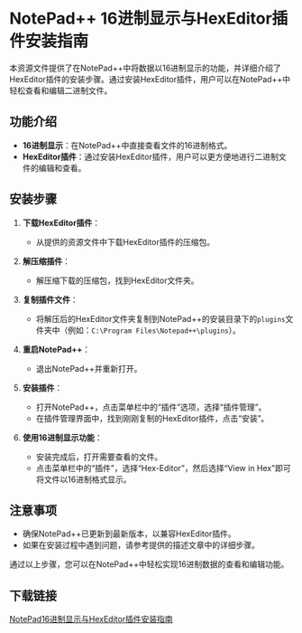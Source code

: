 # NotePad++ 16进制显示与HexEditor插件安装指南

本资源文件提供了在NotePad++中将数据以16进制显示的功能，并详细介绍了HexEditor插件的安装步骤。通过安装HexEditor插件，用户可以在NotePad++中轻松查看和编辑二进制文件。

## 功能介绍

- **16进制显示**：在NotePad++中直接查看文件的16进制格式。
- **HexEditor插件**：通过安装HexEditor插件，用户可以更方便地进行二进制文件的编辑和查看。

## 安装步骤

1. **下载HexEditor插件**：
   - 从提供的资源文件中下载HexEditor插件的压缩包。

2. **解压缩插件**：
   - 解压缩下载的压缩包，找到HexEditor文件夹。

3. **复制插件文件**：
   - 将解压后的HexEditor文件夹复制到NotePad++的安装目录下的`plugins`文件夹中（例如：`C:\Program Files\Notepad++\plugins`）。

4. **重启NotePad++**：
   - 退出NotePad++并重新打开。

5. **安装插件**：
   - 打开NotePad++，点击菜单栏中的“插件”选项，选择“插件管理”。
   - 在插件管理界面中，找到刚刚复制的HexEditor插件，点击“安装”。

6. **使用16进制显示功能**：
   - 安装完成后，打开需要查看的文件。
   - 点击菜单栏中的“插件”，选择“Hex-Editor”，然后选择“View in Hex”即可将文件以16进制格式显示。

## 注意事项

- 确保NotePad++已更新到最新版本，以兼容HexEditor插件。
- 如果在安装过程中遇到问题，请参考提供的描述文章中的详细步骤。

通过以上步骤，您可以在NotePad++中轻松实现16进制数据的查看和编辑功能。

## 下载链接

[NotePad16进制显示与HexEditor插件安装指南](https://pan.quark.cn/s/77492154163b)